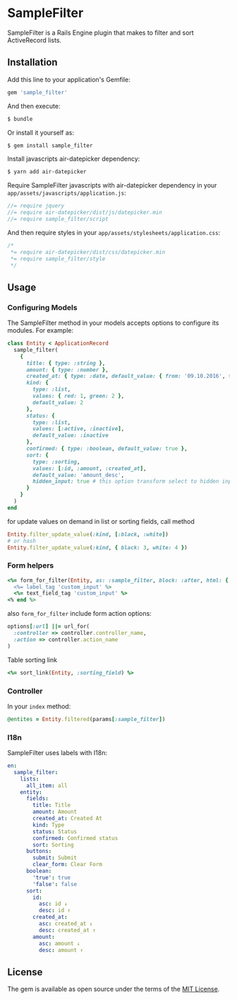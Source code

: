 SampleFilter
===========

SampleFilter is a Rails Engine plugin that makes to filter and sort ActiveRecord lists.

## Installation
Add this line to your application's Gemfile:
```ruby
gem 'sample_filter'
```

And then execute:
```bash
$ bundle
```

Or install it yourself as:
```bash
$ gem install sample_filter
```

Install javascripts air-datepicker dependency:
```bash
$ yarn add air-datepicker
```

Require SampleFilter javascripts with air-datepicker dependency in your `app/assets/javascripts/application.js`:
``` javascript
//= require jquery
//= require air-datepicker/dist/js/datepicker.min
//= require sample_filter/script
```
And then require styles in your `app/assets/stylesheets/application.css`:
``` css
/*
 *= require air-datepicker/dist/css/datepicker.min
 *= require sample_filter/style
 */
```

## Usage

### Configuring Models
The SampleFilter method in your models accepts options to configure its modules. For example:
```ruby
class Entity < ApplicationRecord
  sample_filter(
    {
      title: { type: :string },
      amount: { type: :number },
      created_at: { type: :date, default_value: { from: '09.10.2016', to: '17.12.2023' } },
      kind: {
        type: :list,
        values: { red: 1, green: 2 },
        default_value: 2
      },
      status: {
        type: :list,
        values: [:active, :inactive],
        default_value: :inactive
      },
      confirmed: { type: :boolean, default_value: true },
      sort: {
        type: :sorting,
        values: [:id, :amount, :created_at],
        default_value: 'amount_desc',
        hidden_input: true # this option transform select to hidden input in form
      }
    }
  )
end
```

for update values on demand in list or sorting fields, call method
```ruby
Entity.filter_update_value(:kind, [:black, :white])
# or hash
Entity.filter_update_value(:kind, { black: 3, white: 4 })
```

### Form helpers
```ruby
<%= form_for_filter(Entity, as: :sample_filter, block: :after, html: { method: :get, id: :sample_filter}) do %>
  <%= label_tag 'custom_input' %>
  <%= text_field_tag 'custom_input' %>
<% end %>
```

also `form_for_filter` include form action options:
```ruby
options[:url] ||= url_for(
  :controller => controller.controller_name,
  :action => controller.action_name
)
```

Table sorting link
``` ruby
<%= sort_link(Entity, :sorting_field) %>
```

### Controller
In your `index` method:
```ruby
@entites = Entity.filtered(params[:sample_filter])
```

### I18n
SampleFilter uses labels with I18n:
```yaml
en:
  sample_filter:
    lists:
      all_item: all
    entity:
      fields:
        title: Title
        amount: Amount
        created_at: Created At
        kind: Type
        status: Status
        confirmed: Confirmed status
        sort: Sorting
      buttons:
        submit: Submit
        clear_form: Clear Form
      boolean:
        'true': true
        'false': false
      sort:
        id:
          asc: id ↓
          desc: id ↑
        created_at:
          asc: created_at ↓
          desc: created_at ↑
        amount:
          asc: amount ↓
          desc: amount ↑
```

## License
The gem is available as open source under the terms of the [MIT License](http://opensource.org/licenses/MIT).

